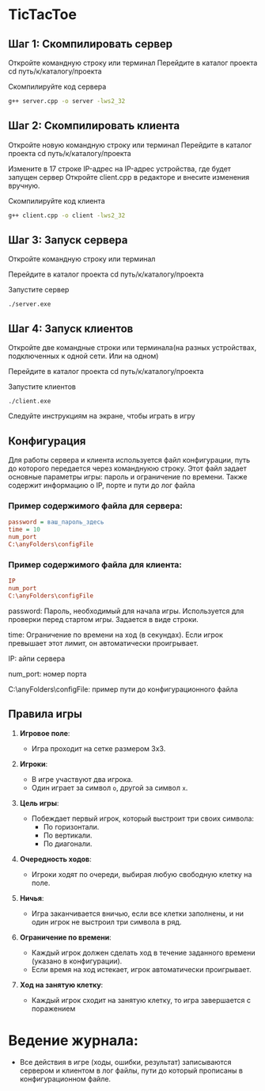 # TicTacToe

## Шаг 1: Скомпилировать сервер

 Откройте командную строку или терминал
 Перейдите в каталог проекта
cd путь/к/каталогу/проекта

 Скомпилируйте код сервера
```bash
g++ server.cpp -o server -lws2_32
```

## Шаг 2: Скомпилировать клиента
 Откройте новую командную строку или терминал
 Перейдите в каталог проекта
cd путь/к/каталогу/проекта

 Измените в 17 строке IP-адрес на IP-адрес устройства, где будет запущен сервер
 Откройте client.cpp в редакторе и внесите изменения вручную.

Скомпилируйте код клиента
```bash
g++ client.cpp -o client -lws2_32
```
## Шаг 3: Запуск сервера
Откройте командную строку или терминал

Перейдите в каталог проекта
cd путь/к/каталогу/проекта

Запустите сервер
```
./server.exe
```

## Шаг 4: Запуск клиентов
Откройте две командные строки или терминала(на разных устройствах, подключенных к одной сети. Или на одном)

Перейдите в каталог проекта
cd путь/к/каталогу/проекта

Запустите клиентов
```
./client.exe
```
Следуйте инструкциям на экране, чтобы играть в игру


## Конфигурация

Для работы сервера и клиента используется файл конфигурации, путь до которого передается через команднуюю строку. Этот файл задает основные параметры игры: пароль и ограничение по времени. Также содержит информацию о IP, порте и пути до лог файла

### Пример содержимого файла для сервера:

```ini
password = ваш_пароль_здесь
time = 10
num_port
C:\anyFolders\configFile
```
### Пример содержимого файла для клиента:

```ini
IP
num_port
C:\anyFolders\configFile
```
password: Пароль, необходимый для начала игры.
Используется для проверки перед стартом игры.
Задается в виде строки.

time: Ограничение по времени на ход (в секундах).
Если игрок превышает этот лимит, он автоматически проигрывает.

IP: айпи сервера

num_port: номер порта

C:\anyFolders\configFile: пример пути до конфигурационного файла

## Правила игры

1. **Игровое поле**:
   - Игра проходит на сетке размером 3x3.

2. **Игроки**:
   - В игре участвуют два игрока.
   - Один играет за символ `o`, другой за символ `x`.

3. **Цель игры**:
   - Побеждает первый игрок, который выстроит три своих символа:
     - По горизонтали.
     - По вертикали.
     - По диагонали.

4. **Очередность ходов**:
   - Игроки ходят по очереди, выбирая любую свободную клетку на поле.

5. **Ничья**:
   - Игра заканчивается вничью, если все клетки заполнены, и ни один игрок не выстроил три символа в ряд.

6. **Ограничение по времени**:
   - Каждый игрок должен сделать ход в течение заданного времени (указано в конфигурации).
   - Если время на ход истекает, игрок автоматически проигрывает.
7. **Ход на занятую клетку**:
   - Каждый игрок сходит на занятую клетку, то игра завершается с поражением

# **Ведение журнала**:
   - Все действия в игре (ходы, ошибки, результат) записываются сервером и клиентом в лог файлы, пути до который прописаны в конфигурационном файле.





